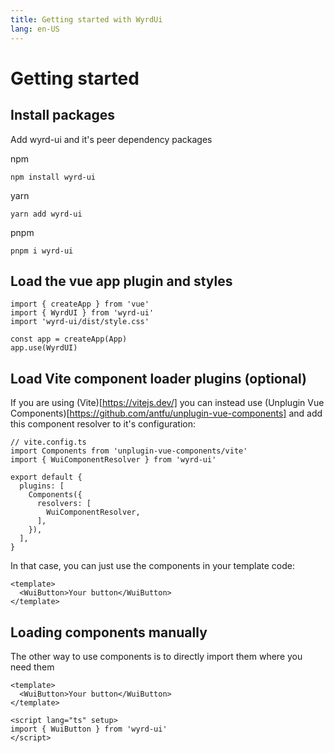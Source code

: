 ```yaml
---
title: Getting started with WyrdUi
lang: en-US
---
```


# Getting started

## Install packages

Add wyrd-ui and it's peer dependency packages

npm

```
npm install wyrd-ui
```

yarn

```
yarn add wyrd-ui
```

pnpm

```
pnpm i wyrd-ui
```

## Load the vue app plugin and styles

```ts{2,3,6}
import { createApp } from 'vue'
import { WyrdUI } from 'wyrd-ui'
import 'wyrd-ui/dist/style.css'

const app = createApp(App)
app.use(WyrdUI)
```

## Load Vite component loader plugins (optional)

If you are using (Vite)[https://vitejs.dev/] you can instead use (Unplugin Vue Components)[https://github.com/antfu/unplugin-vue-components] and add this component resolver to it's configuration:

```ts{2,6-13}
// vite.config.ts
import Components from 'unplugin-vue-components/vite'
import { WuiComponentResolver } from 'wyrd-ui'

export default {
  plugins: [
    Components({
      resolvers: [
        WuiComponentResolver,
      ],
    }),
  ],
}
```

In that case, you can just use the components in your template code:

```vue
<template>
  <WuiButton>Your button</WuiButton>
</template>
```

## Loading components manually

The other way to use components is to directly import them where you need them

```vue
<template>
  <WuiButton>Your button</WuiButton>
</template>

<script lang="ts" setup>
import { WuiButton } from 'wyrd-ui'
</script>
```
